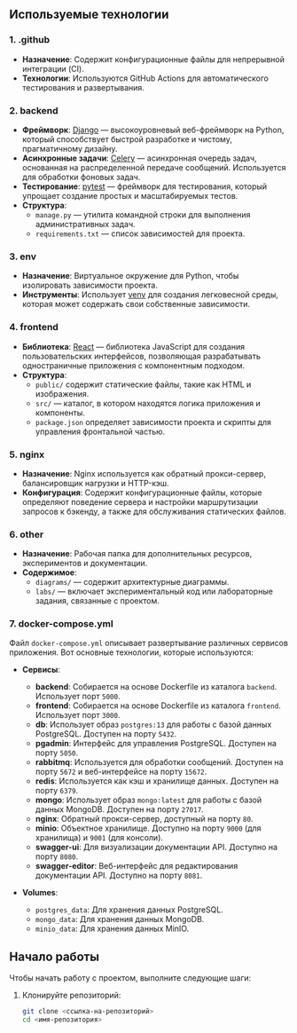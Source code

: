 
## Используемые технологии

### 1. **.github**
- **Назначение**: Содержит конфигурационные файлы для непрерывной интеграции (CI).
- **Технологии**: Используются GitHub Actions для автоматического тестирования и развертывания.

### 2. **backend**
- **Фреймворк**: [Django](https://www.djangoproject.com/) — высокоуровневый веб-фреймворк на Python, который способствует быстрой разработке и чистому, прагматичному дизайну.
- **Асинхронные задачи**: [Celery](https://docs.celeryproject.org/en/stable/) — асинхронная очередь задач, основанная на распределенной передаче сообщений. Используется для обработки фоновых задач.
- **Тестирование**: [pytest](https://docs.pytest.org/en/latest/) — фреймворк для тестирования, который упрощает создание простых и масштабируемых тестов.
- **Структура**:
  - `manage.py` — утилита командной строки для выполнения административных задач.
  - `requirements.txt` — список зависимостей для проекта.

### 3. **env**
- **Назначение**: Виртуальное окружение для Python, чтобы изолировать зависимости проекта.
- **Инструменты**: Использует [venv](https://docs.python.org/3/library/venv.html) для создания легковесной среды, которая может содержать свои собственные зависимости.

### 4. **frontend**
- **Библиотека**: [React](https://reactjs.org/) — библиотека JavaScript для создания пользовательских интерфейсов, позволяющая разрабатывать одностраничные приложения с компонентным подходом.
- **Структура**:
  - `public/` содержит статические файлы, такие как HTML и изображения.
  - `src/` — каталог, в котором находятся логика приложения и компоненты.
  - `package.json` определяет зависимости проекта и скрипты для управления фронтальной частью.

### 5. **nginx**
- **Назначение**: Nginx используется как обратный прокси-сервер, балансировщик нагрузки и HTTP-кэш.
- **Конфигурация**: Содержит конфигурационные файлы, которые определяют поведение сервера и настройки маршрутизации запросов к бэкенду, а также для обслуживания статических файлов.

### 6. **other**
- **Назначение**: Рабочая папка для дополнительных ресурсов, экспериментов и документации.
- **Содержимое**:
  - `diagrams/` — содержит архитектурные диаграммы.
  - `labs/` — включает экспериментальный код или лабораторные задания, связанные с проектом.

### 7. **docker-compose.yml**
Файл `docker-compose.yml` описывает развертывание различных сервисов приложения. Вот основные технологии, которые используются:

- **Сервисы**:
  - **backend**: Собирается на основе Dockerfile из каталога `backend`. Использует порт `5000`.
  - **frontend**: Собирается на основе Dockerfile из каталога `frontend`. Использует порт `3000`.
  - **db**: Использует образ `postgres:13` для работы с базой данных PostgreSQL. Доступен на порту `5432`.
  - **pgadmin**: Интерфейс для управления PostgreSQL. Доступен на порту `5050`.
  - **rabbitmq**: Используется для обработки сообщений. Доступен на порту `5672` и веб-интерфейсе на порту `15672`.
  - **redis**: Используется как кэш и хранилище данных. Доступен на порту `6379`.
  - **mongo**: Использует образ `mongo:latest` для работы с базой данных MongoDB. Доступен на порту `27017`.
  - **nginx**: Обратный прокси-сервер, доступный на порту `80`.
  - **minio**: Объектное хранилище. Доступно на порту `9000` (для хранилища) и `9001` (для консоли).
  - **swagger-ui**: Для визуализации документации API. Доступно на порту `8080`.
  - **swagger-editor**: Веб-интерфейс для редактирования документации API. Доступно на порту `8081`.

- **Volumes**: 
  - `postgres_data`: Для хранения данных PostgreSQL.
  - `mongo_data`: Для хранения данных MongoDB.
  - `minio_data`: Для хранения данных MinIO.

## Начало работы

Чтобы начать работу с проектом, выполните следующие шаги:

1. Клонируйте репозиторий:
   ```bash
   git clone <ссылка-на-репозиторий>
   cd <имя-репозитория>
   
